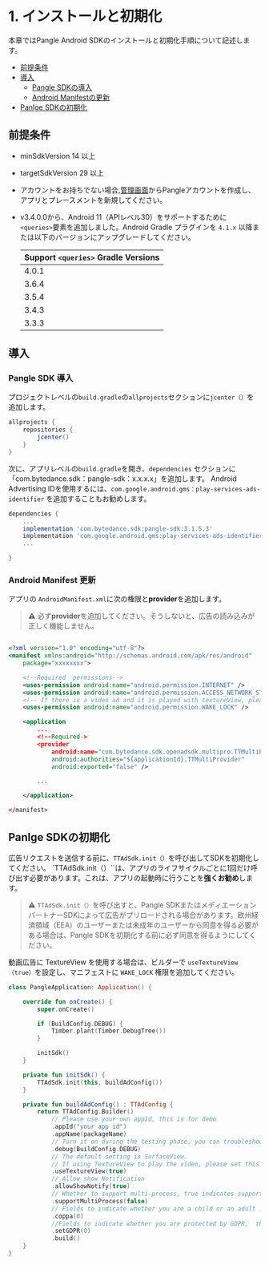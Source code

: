# 1. インストールと初期化

本章ではPangle Android SDKのインストールと初期化手順について記述します。

* [前提条件](#start/env)
* [導入](#start/integrate)
  * [Pangle SDKの導入](#start/import)
  * [Android Manifestの更新](#start/manifest)
* [Panlge SDKの初期化](#start/init)


<a name="start/env"></a>
## 前提条件

* minSdkVersion 14 以上
* targetSdkVersion 29 以上
* アカウントをお持ちでない場合,[管理画面](https://www.pangleglobal.com/)からPangleアカウントを作成し、アプリとプレースメントを新規してください。
* v3.4.0.0から、Android 11（APIレベル30）をサポートするために `<queries>`要素を追加しました。Android Gradle プラグインを `4.1.x` 以降または以下のバージョンにアップグレードしてください。


  |  Support `<queries>` Gradle Versions  |
  | ---- |
  |  4.0.1 |
  |  3.6.4 |
  |  3.5.4 |
  |  3.4.3 |
  |  3.3.3 |


<a name="start/integrate"></a>
## 導入

<a name="start/import"></a>
### Pangle SDK 導入

プロジェクトレベルの`build.gradle`の`allprojects`セクションに`jcenter（）`を追加します。

```gradle
allprojects {
    repositories {
        jcenter()
    }
}
```

次に、アプリレベルの`build.gradle`を開き、`dependencies` セクションに「com.bytedance.sdk：pangle-sdk：x.x.x.x」を追加します。
 Android Advertising IDを使用するには、`com.google.android.gms：play-services-ads-identifier` を追加することもお勧めします。


```gradle
dependencies {
    ...
    implementation 'com.bytedance.sdk:pangle-sdk:3.1.5.3'
    implementation 'com.google.android.gms:play-services-ads-identifier:17.0.0'
    ...

}
```

<a name="start/manifest"></a>
### Android Manifest 更新
アプリの `AndroidManifest.xml`に次の権限と**provider**を追加します。
> :warning: 必ず**provider**を追加してください。そうしないと、広告の読み込みが正しく機能しません。


```xml

<?xml version="1.0" encoding="utf-8"?>
<manifest xmlns:android="http://schemas.android.com/apk/res/android"
    package="xxxxxxxx">

    <!--Required  permissions-->
    <uses-permission android:name="android.permission.INTERNET" />
    <uses-permission android:name="android.permission.ACCESS_NETWORK_STATE" />
    <!-- If there is a video ad and it is played with textureView, please be sure to add this, otherwise a black screen will appear -->
    <uses-permission android:name="android.permission.WAKE_LOCK" />

    <application
        ...
        <!--Required->
        <provider
            android:name="com.bytedance.sdk.openadsdk.multipro.TTMultiProvider"
            android:authorities="${applicationId}.TTMultiProvider"
            android:exported="false" />

        ...

    </application>

</manifest>

```


<a name="start/init"></a>
## Panlge SDKの初期化
広告リクエストを送信する前に、`TTAdSdk.init（）`を呼び出してSDKを初期化してください。 `TTAdSdk.init（）``は、アプリのライフサイクルごとに1回だけ呼び出す必要があります。これは、アプリの起動時に行うことを**強くお勧め**します。



> :warning: `TTAdSdk.init（）`を呼び出すと、Pangle SDKまたはメディエーションパートナーSDKによって広告がプリロードされる場合があります。欧州経済領域（EEA）のユーザーまたは未成年のユーザーから同意を得る必要がある場合は、Pangle SDKを初期化する前に必ず同意を得るようにしてください。

動画広告に TextureView を使用する場合は、ビルダーで `useTextureView（true）`を設定し、マニフェストに `WAKE_LOCK` 権限を追加してください。


```kotlin
class PangleApplication: Application() {

    override fun onCreate() {
        super.onCreate()

        if (BuildConfig.DEBUG) {
            Timber.plant(Timber.DebugTree())
        }

        initSdk()
    }

    private fun initSdk() {
        TTAdSdk.init(this, buildAdConfig())
    }

    private fun buildAdConfig() : TTAdConfig {
        return TTAdConfig.Builder()
            // Please use your own appId, this is for demo
            .appId("your app id")
            .appName(packageName)
            // Turn it on during the testing phase, you can troubleshoot with the log, remove it after launching the app
            .debug(BuildConfig.DEBUG)
            // The default setting is SurfaceView.
            // If using TextureView to play the video, please set this and add "WAKE_LOCK" permission in manifest
            .useTextureView(true)
            // Allow show Notification
            .allowShowNotify(true)
            // Whether to support multi-process, true indicates support
            .supportMultiProcess(false)
            // Fields to indicate whether you are a child or an adult ，0:adult ，1:child
            .coppa(0)
            //Fields to indicate whether you are protected by GDPR,  the value of GDPR : 0 close GDRP Privacy protection ，1: open GDRP Privacy protection
            .setGDPR(0)
            .build()
    }
}
```
